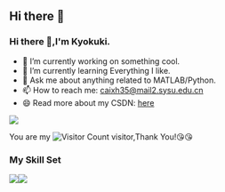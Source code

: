 ## Hi there 👋
### Hi there 👋,I'm Kyokuki.

- 🔭 I’m currently working on something cool.
- 🌱 I’m currently learning Everything I like.
- 💬 Ask me about anything related to MATLAB/Python.
- 📫 How to reach me: caixh35@mail2.sysu.edu.cn
- 😄 Read more about my CSDN: [here](https://blog.csdn.net)

![](https://github-readme-stats.vercel.app/api?username=Kyokuki&show_icons=true&theme=transparent)

You are my ![Visitor Count](https://profile-counter.glitch.me/Kyokuki/count.svg) visitor,Thank You!:kissing_heart::kissing_heart:

### My Skill Set

![](https://img.shields.io/badge/Java-ED8B00?style=for-the-badge&logo=openjdk&logoColor=white)![](https://img.shields.io/badge/Python-3776AB?style=for-the-badge&logo=python&logoColor=white)


<!--
**Kyokuki/Kyokuki** is a ✨ _special_ ✨ repository because its `README.md` (this file) appears on your GitHub profile.

Here are some ideas to get you started:

- 🔭 I’m currently working on ...
- 🌱 I’m currently learning ...
- 👯 I’m looking to collaborate on ...
- 🤔 I’m looking for help with ...
- 💬 Ask me about ...
- 📫 How to reach me: ...
- 😄 Pronouns: ...
- ⚡ Fun fact: ...
-->

